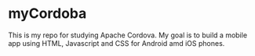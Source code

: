 # myCordoba
This is my repo for studying Apache Cordova. My goal is to build a mobile app using HTML, Javascript and CSS for Android amd iOS phones.
